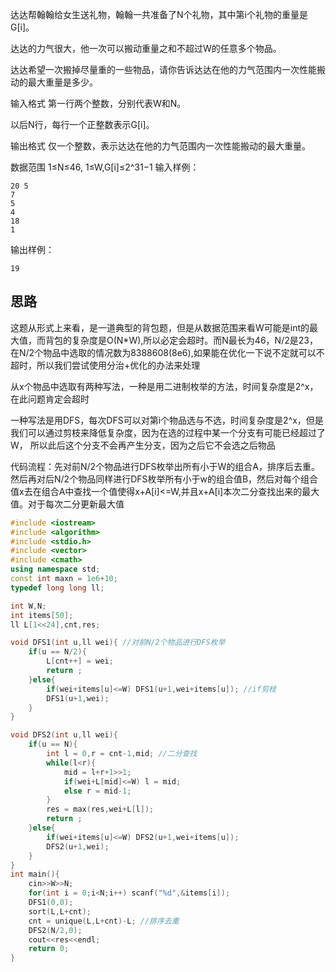 达达帮翰翰给女生送礼物，翰翰一共准备了N个礼物，其中第i个礼物的重量是G[i]。

达达的力气很大，他一次可以搬动重量之和不超过W的任意多个物品。

达达希望一次搬掉尽量重的一些物品，请你告诉达达在他的力气范围内一次性能搬动的最大重量是多少。

输入格式
第一行两个整数，分别代表W和N。

以后N行，每行一个正整数表示G[i]。

输出格式
仅一个整数，表示达达在他的力气范围内一次性能搬动的最大重量。

数据范围
1≤N≤46,
1≤W,G[i]≤2^31−1
输入样例：
```
20 5
7
5
4
18
1
```
输出样例：
```
19
```

## 思路
这题从形式上来看，是一道典型的背包题，但是从数据范围来看W可能是int的最大值，而背包的复杂度是O(N*W),所以必定会超时。而N最长为46，N/2是23，在N/2个物品中选取的情况数为8388608(8e6),如果能在优化一下说不定就可以不超时，所以我们尝试使用分治+优化的办法来处理

从x个物品中选取有两种写法，一种是用二进制枚举的方法，时间复杂度是2^x，在此问题肯定会超时


一种写法是用DFS，每次DFS可以对第i个物品选与不选，时间复杂度是2^x，但是我们可以通过剪枝来降低复杂度，因为在选的过程中某一个分支有可能已经超过了W，
所以此后这个分支不会再产生分支，因为之后它不会选之后物品


代码流程：先对前N/2个物品进行DFS枚举出所有小于W的组合A，排序后去重。然后再对后N/2个物品同样进行DFS枚举所有小于w的组合值B，然后对每个组合值x去在组合A中查找一个值使得x+A[i]<=W,并且x+A[i]本次二分查找出来的最大值。对于每次二分更新最大值

```cpp
#include <iostream>
#include <algorithm>
#include <stdio.h>
#include <vector>
#include <cmath>
using namespace std;
const int maxn = 1e6+10;
typedef long long ll;

int W,N;
int items[50];
ll L[1<<24],cnt,res;

void DFS1(int u,ll wei){ //对前N/2个物品进行DFS枚举
    if(u == N/2){
        L[cnt++] = wei;
        return ;
    }else{
        if(wei+items[u]<=W) DFS1(u+1,wei+items[u]); //if剪枝
        DFS1(u+1,wei);
    }
}

void DFS2(int u,ll wei){
    if(u == N){ 
        int l = 0,r = cnt-1,mid; //二分查找
        while(l<r){
            mid = l+r+1>>1;
            if(wei+L[mid]<=W) l = mid;
            else r = mid-1;
        }
        res = max(res,wei+L[l]);
        return ;
    }else{
        if(wei+items[u]<=W) DFS2(u+1,wei+items[u]);
        DFS2(u+1,wei);
    }
}
int main(){
    cin>>W>>N;
    for(int i = 0;i<N;i++) scanf("%d",&items[i]);
    DFS1(0,0);
    sort(L,L+cnt);
    cnt = unique(L,L+cnt)-L; //排序去重
    DFS2(N/2,0);
    cout<<res<<endl;
    return 0;
}
```
